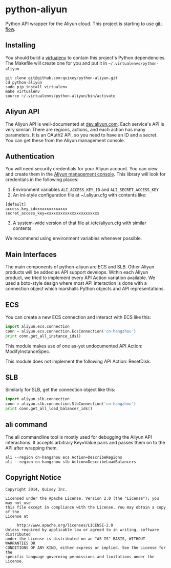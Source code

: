 python-aliyun
=============

Python API wrapper for the Aliyun cloud. This project is starting to use [git-flow](http://nvie.com/posts/a-successful-git-branching-model/).

Installing
----------

You should build a [virtualenv][virtualenv] to contain this project's Python dependencies. The Makefile will create one for you and put it in `~/.virtualenvs/python-aliyun`.
```
git clone git@github.com:quixey/python-aliyun.git
cd python-aliyun
sudo pip install virtualenv
make virtualenv
source ~/.virtualenvs/python-aliyun/bin/activate
```

Aliyun API
----------

The Aliyun API is well-documented at [dev.aliyun.com](http://dev.aliyun.com/thread.php?spm=0.0.0.0.MqTmNj&fid=8).
Each service's API is very similar: There are regions, actions, and each action has many parameters.
It is an OAuth2 API, so you need to have an ID and a secret. You can get these from the Aliyun management console.

Authentication
--------------

You will need security credentials for your Aliyun account. You can view and
create them in the [Aliyun management console](http://console.aliyun.com). This
library will look for credentials in the following places:

 1. Environment variables `ALI_ACCESS_KEY_ID` and `ALI_SECRET_ACCESS_KEY`
 1. An ini-style configuration file at ~/.aliyun.cfg with contents like:
```
[default]
access_key_id=xxxxxxxxxxxxx
secret_access_key=xxxxxxxxxxxxxxxxxxxxxxx
```
 3. A system-wide version of that file at /etc/aliyun.cfg with similar contents.

We recommend using environment variables whenever possible.

Main Interfaces
---------------

The main components of python-aliyun are ECS and SLB. Other Aliyun products will
be added as API support develops. Within each Aliyun product, we tried to
implement every API Action variation available. We used a boto-style design
where most API interaction is done with a connection object which marshalls
Python objects and API representations.

ECS
---

You can create a new ECS connection and interact with ECS like this:
```python
import aliyun.ecs.connection
conn = aliyun.ecs.connection.EcsConnection('cn-hangzhou')
print conn.get_all_instance_ids()
```

This module makes use of one as-yet undocumented API Action: ModifyInstanceSpec.

This module does not implement the following API Action: ResetDisk.

SLB
---

Similarly for SLB, get the connection object like this:
```python
import aliyun.slb.connection
conn = aliyun.slb.connection.SlbConnection('cn-hangzhou')
print conn.get_all_load_balancer_ids()
```

ali command
-----------

The ali commandline tool is mostly used for debugging the Aliyun API interactions.
It accepts arbitrary Key=Value pairs and passes them on to the API after wrapping them.

```shell
ali --region cn-hangzhou ecs Action=DescribeRegions
ali --region cn-hangzhou slb Action=DescribeLoadBalancers
```

Copyright Notice
---------
```
Copyright 2014, Quixey Inc.

Licensed under the Apache License, Version 2.0 (the "License"); you may not use
this file except in compliance with the License. You may obtain a copy of the
License at

     http://www.apache.org/licenses/LICENSE-2.0
Unless required by applicable law or agreed to in writing, software distributed
under the License is distributed on an "AS IS" BASIS, WITHOUT WARRANTIES OR
CONDITIONS OF ANY KIND, either express or implied. See the License for the
specific language governing permissions and limitations under the License.
```

[virtualenv]: http://docs.python-guide.org/en/latest/dev/virtualenvs/
